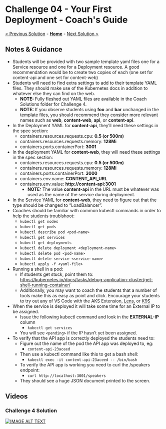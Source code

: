 # Challenge 04 - Your First Deployment - Coach's Guide 

[< Previous Solution](./Solution-03.md) - **[Home](./README.md)** - [Next Solution >](./Solution-05.md)

## Notes & Guidance

- Students will be provided with two sample template yaml files one for a Service resource and one for a Deployment resource. A good recommendation would be to create two copies of each (one set for content-api and one set for content-web)
- Students will need to find extra settings to add to their template YAML files. They should make use of the Kubernetes docs in addition to whatever else they can find on the web.
	- **NOTE:** Fully fleshed out YAML files are available in the Coach Solutions folder for Challenge 4.
	- **NOTE:** If you observe students using **foo** and **bar** unchanged in the template files, you should recommend they consider more relevant names such as **web**, **content-web**, **api**, or **content-api**.
- In the Deployment YAML for **content-api**, they’ll need these settings in the spec section:	
	- containers.resources.requests.cpu: **0.5 (or 500m)**
	- containers.resources.requests.memory: **128Mi**
    - containers.ports.containerPort: **3001**
- In the deployment YAML for **content-web**, they will need these settings in the spec section:
	- containers.resources.requests.cpu: **0.5 (or 500m)**
	- containers.resources.requests.memory: **128Mi**
	- containers.ports.containerPort: **3000** 
	- containers.env.name: **CONTENT_API_URL**
	- containers.env.value: **http://content-api:3001**
		- **NOTE:** The value **content-api** in the URL must be whatever was used as the name of the service during deployment. 
- In the Service YAML for **content-web**, they need to figure out that the type should be changed to “LoadBalancer”.
- Coaches should be familiar with common kubectl commands in order to help the students troublshoot:
	- `kubectl get nodes`
	- `kubectl get pods`
	- `kubectl describe pod <pod-name>`
	- `kubectl get services`
	- `kubectl get deployments`
	- `kubectl delete deployment <deployment-name>`
	- `kubectl delete pod <pod-name>`
  	- `kubectl delete service <service-name>`
	- `kubectl apply -f <yaml-file>`
- Running a shell in a pod:  
  - If students get stuck, point them to: https://kubernetes.io/docs/tasks/debug-application-cluster/get-shell-running-container/
  - Additionally, you may want to coach the students that a number of tools make this as easy as point and click.  Encourage your students to try out any of VS Code with the AKS Extension, [Lens](https://k8slens.dev/), or [K9S](https://k9scli.io/)
- When the service is deployed it will take some time for an External IP to be assigned.
	- Issue the following kubectl command and look in the **EXTERNAL-IP** column
		- `kubectl get services`
	- You will see `<pending>` if the IP hasn’t yet been assigned.
- To verify that the API app is correctly deployed the students need to:
	- Figure out the name of the pod the API app was deployed to, eg: 	
    	- `content-api-23aceed`
	- Then use a kubectl command like this to get a bash shell:
		- `kubectl exec -it content-api-23aceed -- /bin/bash`
	- To verify the API app is working you need to curl the /speakers endpoint:
		- `curl http://localhost:3001/speakers`
    - They should see a huge JSON document printed to the screen.

## Videos

### Challenge 4 Solution

[![IMAGE ALT TEXT](http://img.youtube.com/vi/lVxsk8dQafo/0.jpg)](https://youtu.be/lVxsk8dQafo "Challenge 4 solution")
